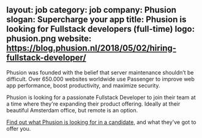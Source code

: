 layout: job
category: job
company: Phusion
slogan: Supercharge your app
title: Phusion is looking for Fullstack developers (full-time)
logo: phusion.png
website: https://blog.phusion.nl/2018/05/02/hiring-fullstack-developer/
---

Phusion was founded with the belief that server maintenance shouldn’t be difficult. Over 650.000 websites worldwide use Passenger to improve web app performance, boost productivity, and maximize security.

Phusion is looking for a passionate Fullstack Developer to join their team at a time where they're expanding their product offering. Ideally at their beautiful Amsterdam office, but remote is an option.

[Find out what Phusion is looking for in a candidate](https://blog.phusion.nl/2018/05/02/hiring-fullstack-developer/), and what they've got to offer you.

